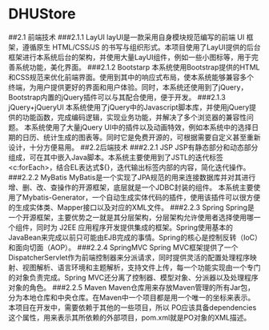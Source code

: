 # DHUStore

##2.1 前端技术
###2.1.1 LayUI
layUI是一款采用自身模块规范编写的前端 UI 框架，遵循原生 HTML/CSS/JS 的书写与组织形式。本项目使用了LayUI提供的后台框架进行本系统后台的架构，并使用大量LayUI组件，例如一些小图标等，用于完善系统功能，美化界面。
###2.1.2 Bootstarp
本系统使用Bootstrap提供的HTML和CSS规范来优化前端界面。使用到其中的响应式布局，使本系统能够兼容多个终端，为用户提供更好的界面和用户体验。同时，本系统还使用到了jQuery，Bootstrap内置的jQuery插件可以与其配合使用，便于开发。
###2.1.3 jQuery+jQueryUI
本系统使用了jQuery中的Javascript脚本库，并使用jQuery提供的功能函数，完成编码逻辑，实现业务功能，并解决了多个浏览器的兼容性问题。
本系统使用了大量jQuery UI中的插件以及动画特效，例如本系统中的选择日期的日历、统计生成的图表等。同时它是免费开源的，可根据需要自定义甚至重新设计，十分方便易用。
##2.2后端技术
###2.2.1 JSP
JSP有静态部分和动态部分组成，可在其中嵌入Java脚本。本系统主要使用到了JSTL的迭代标签<c:forEach>，结合EL表达式${}，迭代输出标签内部的内容，简化迭代操作。
###2.2.2 MyBatis
MyBatis是一个实现了JPA规范的用来连接数据库并对其进行增、删、改、查操作的开源框架，底层就是一个JDBC封装的组件。
本系统主要使用了Mybatis-Generator，一个自动生成实体代码的插件，使用该插件可以很方便的生成实体类、Mapper接口以及对应的XML文件。
###2.2.3 Spring
Spring是一个开源框架，主要优势之一就是其分层架构，分层架构允许使用者选择使用哪一个组件，同时为 J2EE 应用程序开发提供集成的框架。Spring使用基本的JavaBean来完成以前只可能由EJB完成的事情。Spring的核心是控制反转（IoC）和面向切面（AOP）。
###2.2.4 SpringMVC
Spring MVC框架提供了一个DispatcherServlet作为前端控制器来分派请求，同时提供灵活的配置处理程序映射、视图解析、语言环境和主题解析，支持文件上传，每一个功能实现由一个专门的对象负责完成。Spring MVC还分离了控制器、模型对象、分派器以及处理程序对象的角色。
###2.2.5 Maven
Maven仓库用来存放Maven管理的所有Jar包，分为本地仓库和中央仓库。在Maven中一个项目都是用一个唯一的坐标来表示。本项目在开发中，需要依赖于其他的一些项目，所以 PO应该具备dependencies这个属性，用来表示其所依赖的外部项目，pom.xml就是PO对象的XML描述。
